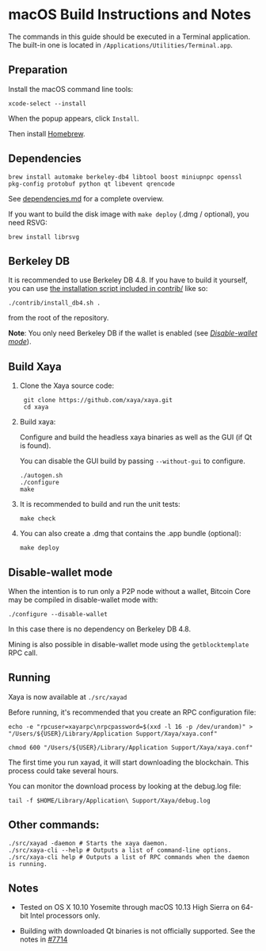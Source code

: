 macOS Build Instructions and Notes
==================================
The commands in this guide should be executed in a Terminal application.
The built-in one is located in `/Applications/Utilities/Terminal.app`.

Preparation
-----------
Install the macOS command line tools:

`xcode-select --install`

When the popup appears, click `Install`.

Then install [Homebrew](https://brew.sh).

Dependencies
------------

    brew install automake berkeley-db4 libtool boost miniupnpc openssl pkg-config protobuf python qt libevent qrencode

See [dependencies.md](dependencies.md) for a complete overview.

If you want to build the disk image with `make deploy` (.dmg / optional), you need RSVG:

    brew install librsvg

Berkeley DB
-----------
It is recommended to use Berkeley DB 4.8. If you have to build it yourself,
you can use [the installation script included in contrib/](/contrib/install_db4.sh)
like so:

```shell
./contrib/install_db4.sh .
```

from the root of the repository.

**Note**: You only need Berkeley DB if the wallet is enabled (see [*Disable-wallet mode*](/doc/build-osx.md#disable-wallet-mode)).

Build Xaya
----------

1. Clone the Xaya source code:

        git clone https://github.com/xaya/xaya.git
        cd xaya

2.  Build xaya:

    Configure and build the headless xaya binaries as well as the GUI (if Qt is found).

    You can disable the GUI build by passing `--without-gui` to configure.

        ./autogen.sh
        ./configure
        make

3.  It is recommended to build and run the unit tests:

        make check

4.  You can also create a .dmg that contains the .app bundle (optional):

        make deploy

Disable-wallet mode
--------------------
When the intention is to run only a P2P node without a wallet, Bitcoin Core may be compiled in
disable-wallet mode with:

    ./configure --disable-wallet

In this case there is no dependency on Berkeley DB 4.8.

Mining is also possible in disable-wallet mode using the `getblocktemplate` RPC call.

Running
-------

Xaya is now available at `./src/xayad`

Before running, it's recommended that you create an RPC configuration file:

    echo -e "rpcuser=xayarpc\nrpcpassword=$(xxd -l 16 -p /dev/urandom)" > "/Users/${USER}/Library/Application Support/Xaya/xaya.conf"

    chmod 600 "/Users/${USER}/Library/Application Support/Xaya/xaya.conf"

The first time you run xayad, it will start downloading the blockchain. This process could take several hours.

You can monitor the download process by looking at the debug.log file:

    tail -f $HOME/Library/Application\ Support/Xaya/debug.log

Other commands:
---------------

    ./src/xayad -daemon # Starts the xaya daemon.
    ./src/xaya-cli --help # Outputs a list of command-line options.
    ./src/xaya-cli help # Outputs a list of RPC commands when the daemon is running.

Notes
-----

* Tested on OS X 10.10 Yosemite through macOS 10.13 High Sierra on 64-bit Intel processors only.

* Building with downloaded Qt binaries is not officially supported. See the notes in [#7714](https://github.com/bitcoin/bitcoin/issues/7714)
